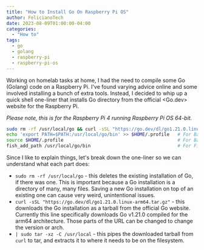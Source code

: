 ```yaml
---
title: "How to Install Go On Raspberry Pi OS"
author: FelicianoTech
date: 2023-08-09T01:00:00-04:00
categories:
  - "How to"
tags:
  - go
  - golang
  - raspberry-pi
  - raspberry-pi-os
---
```


Working on homelab tasks at home, I had the need to compile some Go (Golang) code on a Raspberry Pi.
I've found varying advice online and some involved installing a bunch of extra tools.
Instead, I decided to whip up a quick shell one-liner that installs Go directory from the official <Go.dev> website for the Raspberry Pi.

*Please note, this is for the Raspberry Pi 4 running Raspberry Pi OS 64-bit.*

```bash
sudo rm -rf /usr/local/go && curl -sSL "https://go.dev/dl/go1.21.0.linux-arm64.tar.gz" | sudo tar -xz -C /usr/local
echo 'export PATH=$PATH:/usr/local/go/bin' >> $HOME/.profile   # For Bash users
source $HOME/.profile                                          # For Bash users
fish_add_path /usr/local/go/bin                                # For FiSH users
```

Since I like to explain things, let's break down the one-liner so we can understand what each part does:

- `sudo rm -rf /usr/local/go` - this deletes the existing installation of Go, if there was one. This is important because a Go installation is a directory of many, many files. Saving a new Go installation on top of an existing one can cause very weird, unintentional issues.
- `curl -sSL "https://go.dev/dl/go1.21.0.linux-arm64.tar.gz"` - this downloads the Go installation as a tarball from the official Go website. Currently this line specifically downloads Go v1.21.0 compiled for the arm64 architecture. Those parts of the URL can be changed to change the version or arch.
- `| sudo tar -xz -C /usr/local` - this pipes the downloaded tarball from `curl` to tar, and extracts it to where it needs to be on the filesystem.
